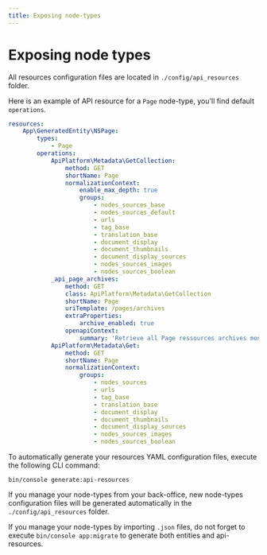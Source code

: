 ```yaml
---
title: Exposing node-types
---
```


# Exposing node types

All resources configuration files are located in `./config/api_resources` folder.

Here is an example of API resource for a `Page` node-type, you'll find default `operations`.

``` yaml
resources:
    App\GeneratedEntity\NSPage:
        types:
            - Page
        operations:
            ApiPlatform\Metadata\GetCollection:
                method: GET
                shortName: Page
                normalizationContext:
                    enable_max_depth: true
                    groups:
                        - nodes_sources_base
                        - nodes_sources_default
                        - urls
                        - tag_base
                        - translation_base
                        - document_display
                        - document_thumbnails
                        - document_display_sources
                        - nodes_sources_images
                        - nodes_sources_boolean
            _api_page_archives:
                method: GET
                class: ApiPlatform\Metadata\GetCollection
                shortName: Page
                uriTemplate: /pages/archives
                extraProperties:
                    archive_enabled: true
                openapiContext:
                    summary: 'Retrieve all Page ressources archives months and years'
            ApiPlatform\Metadata\Get:
                method: GET
                shortName: Page
                normalizationContext:
                    groups:
                        - nodes_sources
                        - urls
                        - tag_base
                        - translation_base
                        - document_display
                        - document_thumbnails
                        - document_display_sources
                        - nodes_sources_images
                        - nodes_sources_boolean
```

To automatically generate your resources YAML configuration files, execute the following CLI command:

``` shell
bin/console generate:api-resources
```

If you manage your node-types from your back-office, new node-types configuration files will be generated automatically in the `./config/api_resources` folder.

If you manage your node-types by importing `.json` files, do not forget to execute `bin/console app:migrate` to generate both entities and api-resources.
